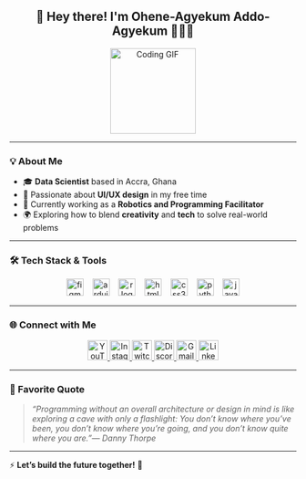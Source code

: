 <h2 align="center">🚀 Hey there! I'm Ohene-Agyekum Addo-Agyekum 👨🏾‍💻</h2>

<p align="center">
  <img src="https://media.giphy.com/media/v1.Y2lkPTc5MGI3NjExM21iZGpoanR0cjZhcHJnYXV6czZwaW93ZWxxbmZyajlzMzM4MXhnbCZlcD12MV9pbnRlcm5hbF9naWZfYnlfaWQmY3Q9Zw/AXorq76Tg3Vte/giphy.gif" height="150" alt="Coding GIF" />
</p>

---

### 💡 About Me
- 🎓 **Data Scientist** based in Accra, Ghana
- 🎨 Passionate about **UI/UX design** in my free time
- 🤖 Currently working as a **Robotics and Programming Facilitator**
- 🌍 Exploring how to blend **creativity** and **tech** to solve real-world problems

---

### 🛠️ Tech Stack & Tools
<div align="center">
  <img src="https://cdn.jsdelivr.net/gh/devicons/devicon/icons/figma/figma-original.svg" height="30" alt="figma logo" />
  &nbsp;&nbsp;
  <img src="https://cdn.jsdelivr.net/gh/devicons/devicon/icons/arduino/arduino-original.svg" height="30" alt="arduino logo" />
  &nbsp;&nbsp;
  <img src="https://cdn.jsdelivr.net/gh/devicons/devicon/icons/r/r-original.svg" height="30" alt="r logo" />
  &nbsp;&nbsp;
  <img src="https://cdn.jsdelivr.net/gh/devicons/devicon/icons/html5/html5-original.svg" height="30" alt="html5 logo" />
  &nbsp;&nbsp;
  <img src="https://cdn.jsdelivr.net/gh/devicons/devicon/icons/css3/css3-original.svg" height="30" alt="css3 logo" />
  &nbsp;&nbsp;
  <img src="https://cdn.jsdelivr.net/gh/devicons/devicon/icons/python/python-original.svg" height="30" alt="python logo" />
  &nbsp;&nbsp;
  <img src="https://cdn.jsdelivr.net/gh/devicons/devicon/icons/java/java-original.svg" height="30" alt="java logo" />
</div>

---

### 🌐 Connect with Me
<div align="center">
  <a href="https://www.youtube.com/your_channel">
    <img src="https://img.shields.io/badge/YouTube-FF0000?style=for-the-badge&logo=youtube&logoColor=white" height="35" alt="YouTube" />
  </a>
  <a href="https://www.instagram.com/the_ohene">
    <img src="https://img.shields.io/badge/Instagram-E4405F?style=for-the-badge&logo=instagram&logoColor=white" height="35" alt="Instagram" />
  </a>
  <a href="https://www.twitch.tv/the_ohene">
    <img src="https://img.shields.io/badge/Twitch-9146FF?style=for-the-badge&logo=twitch&logoColor=white" height="35" alt="Twitch" />
  </a>
  <a href="https://discord.gg/your_server">
    <img src="https://img.shields.io/badge/Discord-7289DA?style=for-the-badge&logo=discord&logoColor=white" height="35" alt="Discord" />
  </a>
  <a href="mailto:oheneaddo1895@gmail.com">
    <img src="https://img.shields.io/badge/Gmail-D14836?style=for-the-badge&logo=gmail&logoColor=white" height="35" alt="Gmail" />
  </a>
  <a href="https://www.linkedin.com/in/ohene-agyekum">
    <img src="https://img.shields.io/badge/LinkedIn-0077B5?style=for-the-badge&logo=linkedin&logoColor=white" height="35" alt="LinkedIn" />
  </a>
</div>

---

### 📜 Favorite Quote
> <i>“Programming without an overall architecture or design in mind is like exploring a cave with only a flashlight: You don’t know where you’ve been, you don’t know where you’re going, and you don’t know quite where you are.”— Danny Thorpe</i>

---

⚡ **Let’s build the future together!** 🌟
